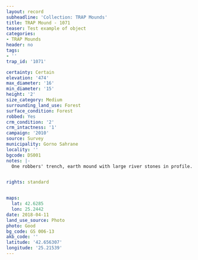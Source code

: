 ```yaml
---
layout: record
subheadline: 'Collection: TRAP Mounds'
title: TRAP Mound - 1071
teaser: Test example of object
categories:
- TRAP Mounds
header: no
tags:
- ''
trap_id: '1071'

certainty: Certain
elevation: '474'
max_diameter: '16'
min_diameter: '15'
height: '2'
size_category: Medium
surrounding_land_use: Forest
surface_condition: Forest
robbed: Yes
crm_condition: '2'
crm_intactness: '1'
campaign: '2010'
source: Survey
municipality: Gorno Sahrane
locality: ''
bgcode: DS001
notes: |-
  One robbers' trench, earth mound with large river stones in profile.


rights: standard


maps:
  lat: 42.6285
  lon: 25.2442
date: 2018-04-11
land_use_source: Photo
photo: Good
bg_code: GS 006-13
akb_code: ''
latitude: '42.656307'
longitude: '25.21539'
---
```

